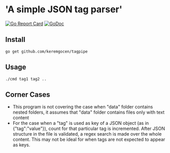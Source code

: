 'A simple JSON tag parser'
=====

[![Go Report Card](https://goreportcard.com/badge/github.com/keremgocen/tagpipe)](https://goreportcard.com/report/github.com/keremgocen/tagpipe)
[![GoDoc](https://godoc.org/github.com/keremgocen/tagpipe?status.svg)](https://godoc.org/github.com/keremgocen/tagpipe)

Install
-----
```
go get github.com/keremgocen/tagpipe
```

Usage
-----


```
./cmd tag1 tag2 ..
```

Corner Cases
-----
- This program is not covering the case when "data" folder contains nested folders,
it assumes that "data" folder contains files only with text content
- For the case when a "tag" is used as key of a JSON object (as in {"tag":"value"}), count for that particular tag is incremented. After JSON structure
in the file is validated, a regex search is made over the whole content. This may not
be ideal for when tags are not expected to appear as keys.
